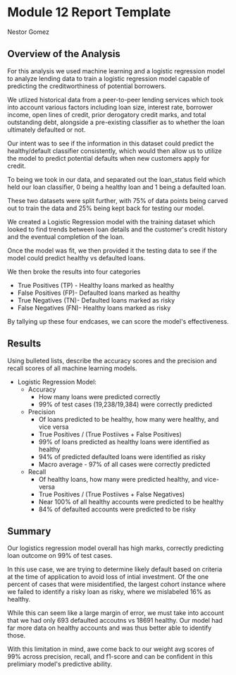 # Module 12 Report Template
Nestor Gomez

## Overview of the Analysis

For this analysis we used machine learning and a logistic regression model to analyze lending data to train a logistic regression model capable of predicting the creditworthiness of potential borrowers.

We utlized historical data from a peer-to-peer lending services which took into account various factors including loan size, interest rate, borrower income, open lines of credit, prior derogatory credit marks, and total outstanding debt, alongside a pre-existing classifier as to whether the loan ultimately defaulted or not.

Our intent was to see if the information in this dataset could predict the healthy/default classifier consistently, which would then allow us to utilize the model to predict potential defaults when new customers apply for credit.

To being we took in our data, and separated out the loan_status field which held our loan classifier, 0 being a healthy loan and 1 being a defaulted loan.

These two datasets were split further, with 75% of data points being carved out to train the data and 25% being kept back for testing our model.

We created a Logistic Regression model with the training dataset which looked to find trends between loan details and the customer's credit history and the eventual completion of the loan.

Once the model was fit, we then provided it the testing data to see if the model could predict healthy vs defaulted loans.

We then broke the results into four categories
* True Positives (TP) - Healthy loans marked as healthy
* False Positives (FP)- Defaulted loans marked as healthy
* True Negatives (TN)- Defaulted loans marked as risky
* False Negatives (FN)- Healthy loans marked as risky

By tallying up these four endcases, we can score the model's effectiveness.

## Results

Using bulleted lists, describe the accuracy scores and the precision and recall scores of all machine learning models.

* Logistic Regression Model:
    * Accuracy  
        * How many loans were predicted correctly
        * 99% of test cases (19,238/19,384) were correctly predicted
    * Precision  
        * Of loans predicted to be healthy, how many were healthy, and vice versa
        * True Positives / (True Postiives + False Positives)
        * 99% of loans predicted as healthy loans were identified as healthy
        * 94% of predicted defaulted loans were identified as risky
        * Macro average - 97% of all cases were correctly predicted  
    * Recall 
        * Of healthy loans, how many were predicted healthy, and vice-versa
        * True Positives / (True Postiives + False Negatives)
        * Near 100% of all healthy accounts were predicted to be healthy
        * 84% of defaulted accounts were predicted to be risky
    

## Summary

Our logistics regression model overall has high marks, correctly predicting loan outcome on 99% of test cases. 

In this use case, we are trying to determine likely default based on criteria at the time of application to avoid loss of intial investment. Of the one percent of cases that were misidentified, the largest cohort instance where we failed to identify a risky loan as risky, where we mislabeled 16% as healthy. 

While this can seem like a large margin of error, we must take into account that we had only 693 defaulted accoutns vs 18691 healthy. Our model had far more data on healthy accounts and was thus better able to identify those. 

With this limitation in mind, awe come back to our weight avg scores of 99% across precision, recall, and f1-score and can be confident in this prelimiary model's predictive ability.
